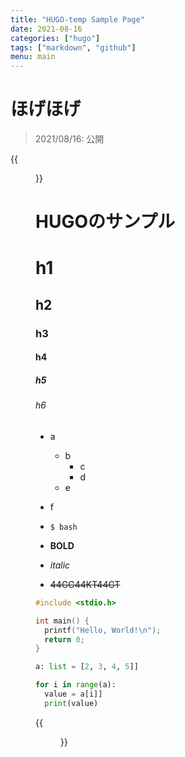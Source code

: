 ```yaml
---
title: "HUGO-temp Sample Page"
date: 2021-08-16
categories: ["hugo"]
tags: ["markdown", "github"]
menu: main
---
```


# ほげほげ

> 2021/08/16: 公開

{{<figure src="./image.jpeg" alt="モード" width="75%">}}

# HUGOのサンプル

# h1
## h2
### h3
#### h4
##### h5
###### h6
<!-- menu: mainを使うとトップバーに固定される -->

- a
  - b
    - c
    - d
  - e
- f

- `$ bash`
- **BOLD**
- *italic*
- ~~44GG44KT44GT~~

```c
#include <stdio.h>

int main() {
  printf("Hello, World!\n");
  return 0;
}
```

``` .py
a: list = [2, 3, 4, 5]]

for i in range(a):
  value = a[i]]
  print(value)

```




{{<figure src="./image.jpeg" alt="モード" width="75%">}}
